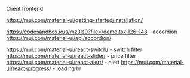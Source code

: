 Client frontend

https://mui.com/material-ui/getting-started/installation/

https://codesandbox.io/s/mz3ls9?file=/demo.tsx:126-143 - accordion
https://mui.com/material-ui/api/accordion/

https://mui.com/material-ui/react-switch/ - switch filter
https://mui.com/material-ui/react-slider/ - price filter
https://mui.com/material-ui/react-alert/ - alert
https://mui.com/material-ui/react-progress/ - loading br